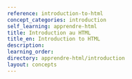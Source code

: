 ```yaml
---
reference: introduction-to-html
concept_categories: introduction
self_learning: apprendre-html
title: Introduction au HTML
title_en: Introduction to HTML
description:
learning_order:
directory: apprendre-html/introduction
layout: concepts
---
```

